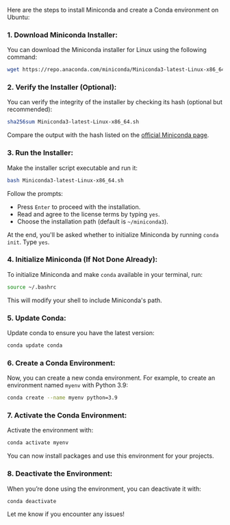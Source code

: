 Here are the steps to install Miniconda and create a Conda environment on Ubuntu:

### 1. **Download Miniconda Installer:**
You can download the Miniconda installer for Linux using the following command:
```bash
wget https://repo.anaconda.com/miniconda/Miniconda3-latest-Linux-x86_64.sh
```

### 2. **Verify the Installer (Optional):**
You can verify the integrity of the installer by checking its hash (optional but recommended):
```bash
sha256sum Miniconda3-latest-Linux-x86_64.sh
```
Compare the output with the hash listed on the [official Miniconda page](https://docs.conda.io/en/latest/miniconda.html).

### 3. **Run the Installer:**
Make the installer script executable and run it:
```bash
bash Miniconda3-latest-Linux-x86_64.sh
```

Follow the prompts:
- Press `Enter` to proceed with the installation.
- Read and agree to the license terms by typing `yes`.
- Choose the installation path (default is `~/miniconda3`).

At the end, you'll be asked whether to initialize Miniconda by running `conda init`. Type `yes`.

### 4. **Initialize Miniconda (If Not Done Already):**
To initialize Miniconda and make `conda` available in your terminal, run:
```bash
source ~/.bashrc
```

This will modify your shell to include Miniconda's path.

### 5. **Update Conda:**
Update conda to ensure you have the latest version:
```bash
conda update conda
```

### 6. **Create a Conda Environment:**
Now, you can create a new conda environment. For example, to create an environment named `myenv` with Python 3.9:
```bash
conda create --name myenv python=3.9
```

### 7. **Activate the Conda Environment:**
Activate the environment with:
```bash
conda activate myenv
```

You can now install packages and use this environment for your projects.

### 8. **Deactivate the Environment:**
When you’re done using the environment, you can deactivate it with:
```bash
conda deactivate
```

Let me know if you encounter any issues!